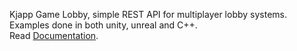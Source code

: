 Kjapp Game Lobby, simple REST API for multiplayer lobby systems.  
Examples done in both unity, unreal and C++.  
Read [Documentation](https://per-morten.github.io/imt4886_game_lobby/).
